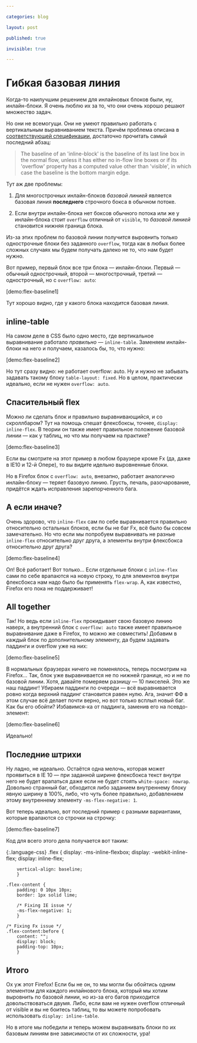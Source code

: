 ```yaml
---

categories: blog

layout: post

published: true

invisible: true

---
```


# Гибкая базовая линия

Когда-то наилучшим решением для инлайновых блоков были, ну, инлайн-блоки. Я очень люблю их за то, что они очень хорошо решают множество задач.

Но они не всемогущи. Они не умеют правильно работать с вертикальным выравниванием текста. Причём проблема описана в [соответствующей спецификации](http://www.w3.org/TR/CSS2/visudet.html#propdef-vertical-align), достаточно прочитать самый последний абзац:

> The baseline of an 'inline-block' is the baseline of its last line box in the normal flow, unless it has either no in-flow line boxes or if its 'overflow' property has a computed value other than 'visible', in which case the baseline is the bottom margin edge.

Тут аж две проблемы:

1. Для многострочных инлайн-блоков *базовой линией* является базовая линия **последнего** строчного бокса в обычном потоке.

2. Если внутри инлайн-блока нет боксов обычного потока или же у инлайн-блока стоит `overflow` отличный от `visible`, то *базовой линией* становится нижняя граница блока.

Из-за этих проблем по базовой линии получится выровнить только однострочные блоки без заданного `overflow`, тогда как в любых более сложных случаях мы будем получать далеко не то, что нам будет нужно.

Вот пример, первый блок все три блока — инлайн-блоки. Первый — обычный однострочный, второй — многострочный, третий — однострочный, но с `overflow: auto`:

[demo:flex-baseline1]

Тут хорошо видно, где у какого блока находится базовая линия.

## inline-table

На самом деле в CSS было одно место, где вертикальное выравнивание работало *правильно* — `inline-table`. Заменяем инлайн-блоки на него и получаем, казалось бы, то, что нужно:

[demo:flex-baseline2]

Но тут сразу видно: не работает overflow: auto. Ну и нужно не забывать задавать такому блоку `table-layout: fixed`. Но в целом, практически идеально, если не нужен `overflow: auto`.

## Спасительный flex

Можно ли сделать блок и правильно выравнивающийся, и со скроллбаром? Тут на помощь спешат флексбоксы, точнее, `display: inline-flex`. В теории он также имеет правильное положение базовой линии — как у таблиц, но что мы получаем на практике?

[demo:flex-baseline3]

Если вы смотрите на этот пример в любом браузере кроме Fx (да, даже в IE10 и 12-й  Опере), то вы видите идельно выровненные блоки.

Но в Firefox блок с `overflow: auto`, внезапно, работает аналогично инлайн-блоку — теряет базовую линию. Грусть, печаль, разочарование, придётся ждать исправления зарепорченного бага.

## А если иначе?

Очень здорово, что `inline-flex` сам по себе выравнивается правильно относительно остальных блоков, если бы не баг Fx, всё было бы совсем замечательно. Но что если мы попробуем выравнивать не разные `inline-flex` относительно друг друга, а элементы внутри флексбокса относительно друг друга?

[demo:flex-baseline4]

Оп! Всё работает! Вот только… Если отдельные блоки с `inline-flex` сами по себе врапаются на новую строку, то для элементов внутри флексбокса нам надо было бы применять `flex-wrap`. А, как известно, Firefox его пока не поддерживает!

## All together

Так! Но ведь если `inline-flex` прокидывает свою базовую линию наверх, а внутренний блок с `overflow: auto` также имеет правильное выравнивание даже в Firefox, то можно же совместить! Добавим в каждый блок по дополнительному элементу, да будем задавать паддинги и overflow уже на них:

[demo:flex-baseline5]

В нормальных браузерах ничего не поменялось, теперь посмотрим на Firefox… Так, блок уже выравнивается не по нижней границе, но и не по базовой линии. Хотя, давайте померяем разницу — 10 пикселей. Это же наш паддинг! Убираем паддинги по очереди — всё выравнивается ровно когда верхний паддинг становится равен нулю. Ага, значит ФФ в этом случае всё делает почти верно, но вот только всплыл новый баг. Как бы его обойти? Избавимся-ка от паддинга, заменив его на псевдо-элемент:

[demo:flex-baseline6]

Идеально!

## Последние штрихи

Ну ладно, не идеально. Остаётся одна мелочь, которая может проявиться в IE 10 — при заданной ширине флексбокса текст внутри него не будет врапаться даже если не будет стоять `white-space: nowrap`. Довольно странный баг, обходится либо заданием внутреннему блоку явную ширину в 100%, либо, что чуть более правильно, добавлением этому внутреннему элементу  `-ms-flex-negative: 1`.

Вот теперь идеально, вот последний пример с разными вариантами, которые врапаются со строчки на строчку:

[demo:flex-baseline7]

Код для всего этого дела получается вот таким:

{:.language-css}
    .flex {
        display: -ms-inline-flexbox;
        display: -webkit-inline-flex;
        display: inline-flex;

        vertical-align: baseline;
        }

    .flex-content {
        padding: 0 10px 10px;
        border: 1px solid lime;

        /* Fixing IE issue */
        -ms-flex-negative: 1;
        }

    /* Fixing Fx issue */
    .flex-content:before {
        content: "";
        display: block;
        padding-top: 10px;
        }

## Итого

Ох уж этот Firefox! Если бы не он, то мы могли бы обойтись одним элементом для каждого инлайнового блока, который мы хотим выровнить по базовой линии, но из-за его багов приходится довольствоваться двумя. Либо, если вам не нужен overflow отличный от visible и вы не боитесь таблиц, то вы можете попробовать использовать `display: inline-table`.

Но в итоге мы победили и теперь можем выравнивать блоки по их базовым линиям вне зависимости от их сложности, ура!
